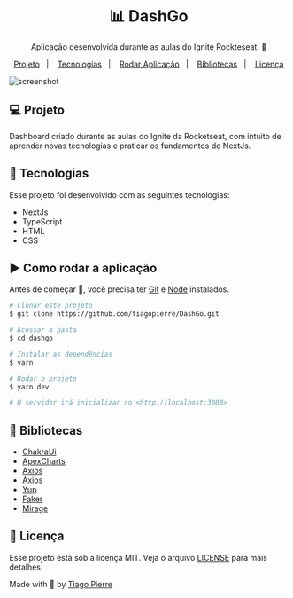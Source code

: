 <h1 align="center">📊 DashGo</h1>
<p align="center">Aplicação desenvolvida durante as aulas do Ignite Rockteseat. 🚀</p>

<p align="center">
  <a href="#-projeto">Projeto</a>&nbsp;&nbsp;&nbsp;|&nbsp;&nbsp;&nbsp;
  <a href="#-tecnologias">Tecnologias</a>&nbsp;&nbsp;&nbsp;|&nbsp;&nbsp;&nbsp;
  <a href="https://github.com/tiagopierre/DashGo/edit/main/README.md#%EF%B8%8F-como-rodar-a-aplica%C3%A7%C3%A3o">Rodar Aplicação</a>&nbsp;&nbsp;&nbsp;|&nbsp;&nbsp;&nbsp;
  <a href="https://github.com/tiagopierre/DashGo/edit/main/README.md#-bibliotecas">Bibliotecas</a>&nbsp;&nbsp;&nbsp;|&nbsp;&nbsp;&nbsp;
  <a href="https://github.com/tiagopierre/DashGo/edit/main/README.md#-licen%C3%A7a">Licença</a>
</p>

<img src="https://github.com/tiagopierre/DashGo/blob/main/screencapture/screencapture-localhost-3000-dashboard-2022-03-28-15_28_08.png?raw=true" alt="screenshot"/>


## 💻 Projeto

Dashboard criado durante as aulas do Ignite da Rocketseat, com intuito de aprender novas tecnologias e praticar os fundamentos do NextJs.

## 🚀 Tecnologias

Esse projeto foi desenvolvido com as seguintes tecnologias:

- NextJs
- TypeScript
- HTML
- CSS

## ▶️ Como rodar a aplicação 

Antes de começar :checkered_flag:, você precisa ter [Git](https://git-scm.com) e [Node](https://nodejs.org/en/) instalados.

```bash
# Clonar este projeto
$ git clone https://github.com/tiagopierre/DashGo.git

# Acessar a pasta
$ cd dashgo

# Instalar as dependências 
$ yarn

# Rodar o projeto
$ yarn dev

# O servidor irá inicializar no <http://localhost:3000>
```

## 📁 Bibliotecas

- [ChakraUi](https://chakra-ui.com/)
- [ApexCharts](https://apexcharts.com/)
- [Axios](https://axios-http.com/) 
- [Axios](https://axios-http.com/)
- [Yup](https://www.npmjs.com/package/yup)
- [Faker](https://www.npmjs.com/package/faker)
- [Mirage](https://miragejs.com/)

## 📝 Licença

Esse projeto está sob a licença MIT. Veja o arquivo [LICENSE](.github/LICENSE.md) para mais detalhes.


Made with
💜 by <a href="https://github.com/tiagopierre" target="_blank">Tiago Pierre</a>
